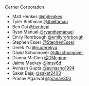 Cerner Corporation

- Matt Henkes [@mjhenkes]
- Tyler Biethman [@tbiethman]
- Ben Cai [@benbcai]
- Ryan Manuel [@ryanthemanuel]
- Emily Rohrbough [@emilyrohrbough]
- Stephen Esser [@StephenEsser]
- Derek Yu [@yuderekyu]
- David Schoonover [@dkschoonover]
- Dianna McGinn [@DMcginn]
- Jaime Mackey [@jmsv6d]
- Avinash Gupta [@avinashg1994]
- Saket Bajaj [@saket2403]
- Pranav Agarwal [@pranav300]

[@mjhenkes]: https://github.com/mjhenkes
[@tbiethman]: https://github.com/tbiethman
[@benbcai]: https://github.com/benbcai
[@ryanthemanuel]: https://github.com/ryanthemanuel
[@emilyrohrbough]: https://github.com/emilyrohrbough
[@StephenEsser]: https://github.com/StephenEsser
[@yuderekyu]:https://github.com/yuderekyu
[@dkschoonover]: https://github.com/dkschoonover
[@DMcginn]: https://github.com/DMcginn
[@jmsv6d]: https://github.com/jmsv6d
[@avinashg1994]: https://github.com/avinashg1994
[@saket2403]: https://github.com/saket2403
[@pranav300]: https://github.com/pranav300
